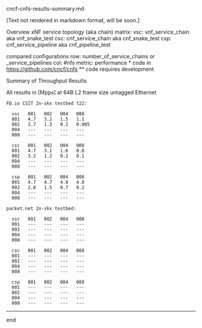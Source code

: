 cncf-cnfs-results-summary.md

[Text not rendered in markdown format, will be soon.]

Overview
  xNF service topology (aka chain) matrix:
    vsc: vnf_service_chain aka vnf_snake_test
    csc: cnf_service_chain aka cnf_snake_test
    csp: cnf_service_pipeline aka cnf_pipeline_test

  compared configurations
    row: number_of_service_chains or _service_pipelines
    col: #nfs
    metric: performance
    * code in https://github.com/cncf/cnfs
    ** code requires development

Summary of Throughput Results

  All results in [Mpps] at 64B L2 frame size untagged Ethernet

    FD.io CSIT 2n-skx testbed t22:

      vsc   001   002   004   008
      001   4.7   3.2   1.5   1.1
      002   2.7   1.3   0.2   0.005
      004   ---   ---   ---   ---
      008   ---   ---   ---   ---

      csc   001   002   004   008
      001   4.7   3.1   1.6   0.8
      002   3.2   1.2   0.2   0.1
      004   ---   ---   ---   ---
      008   ---   ---   ---   ---

      csp   001   002   004   008
      001   4.7   4.7   4.8   4.8
      002   2.8   1.5   0.7   0.2
      004   ---   ---   ---   ---
      008   ---   ---   ---   ---

    packet.net 2n-skx testbed:

      vsc   001   002   004   008
      001   ---   ---   ---   ---
      002   ---   ---   ---   ---
      004   ---   ---   ---   ---
      008   ---   ---   ---   ---

      csc   001   002   004   008
      001   ---   ---   ---   ---
      002   ---   ---   ---   ---
      004   ---   ---   ---   ---
      008   ---   ---   ---   ---

      csp   001   002   004   008
      001   ---   ---   ---   ---
      002   ---   ---   ---   ---
      004   ---   ---   ---   ---
      008   ---   ---   ---   ---

---
end
